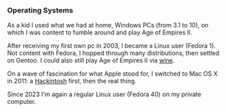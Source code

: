 ### Operating Systems

As a kid I used what we had at home, Windows PCs (from 3.1 to 10), on which I was content to fumble around and play Age of Empires II.

After receiving my first own pc in 2003, I became a Linux user (Fedora 1). Not content with Fedora, I hopped through many distributions, then settled on Gentoo.
I could also still play Age of Empires II via [wine](https://www.winehq.org/).

On a wave of fascination for what Apple stood for, I switched to Mac OS X in 2011:
a [Hackintosh](https://en.wikipedia.org/wiki/Hackintosh) first, then the real thing.

Since 2023 I'm again a regular Linux user (Fedora 40) on my private computer.